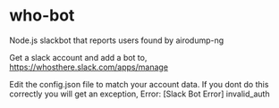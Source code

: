 # who-bot
Node.js slackbot that reports users found by airodump-ng


Get a slack account and add a bot to, https://whosthere.slack.com/apps/manage

Edit the config.json file to match your account data.
If you dont do this correctly you will get an exception,
Error: [Slack Bot Error] invalid_auth